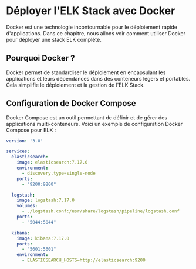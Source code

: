 # Déployer l'ELK Stack avec Docker

Docker est une technologie incontournable pour le déploiement rapide d'applications. Dans ce chapitre, nous allons voir comment utiliser Docker pour déployer une stack ELK complète.

## Pourquoi Docker ?

Docker permet de standardiser le déploiement en encapsulant les applications et leurs dépendances dans des conteneurs légers et portables. Cela simplifie le déploiement et la gestion de l'ELK Stack.

## Configuration de Docker Compose

Docker Compose est un outil permettant de définir et de gérer des applications multi-conteneurs. Voici un exemple de configuration Docker Compose pour ELK :

```yaml
version: '3.8'

services:
  elasticsearch:
    image: elasticsearch:7.17.0
    environment:
      - discovery.type=single-node
    ports:
      - "9200:9200"

  logstash:
    image: logstash:7.17.0
    volumes:
      - ./logstash.conf:/usr/share/logstash/pipeline/logstash.conf
    ports:
      - "5044:5044"

  kibana:
    image: kibana:7.17.0
    ports:
      - "5601:5601"
    environment:
      - ELASTICSEARCH_HOSTS=http://elasticsearch:9200
